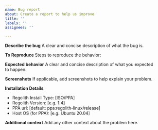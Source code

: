 ```yaml
---
name: Bug report
about: Create a report to help us improve
title: ''
labels: ''
assignees: ''

---
```


**Describe the bug**
A clear and concise description of what the bug is.

**To Reproduce**
Steps to reproduce the behavior:

**Expected behavior**
A clear and concise description of what you expected to happen.

**Screenshots**
If applicable, add screenshots to help explain your problem.

**Installation Details**
 - Regolith Install Type: [ISO/PPA]
 - Regolith Version: [e.g. 1.4]
 - PPA url: [default: ppa:regolith-linux/release]
 - Host OS (for PPA): [e.g. Ubuntu 20.04]

**Additional context**
Add any other context about the problem here.
